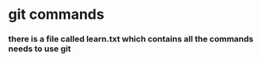 # git commands
### there is a file called learn.txt which contains all the commands needs to use git
